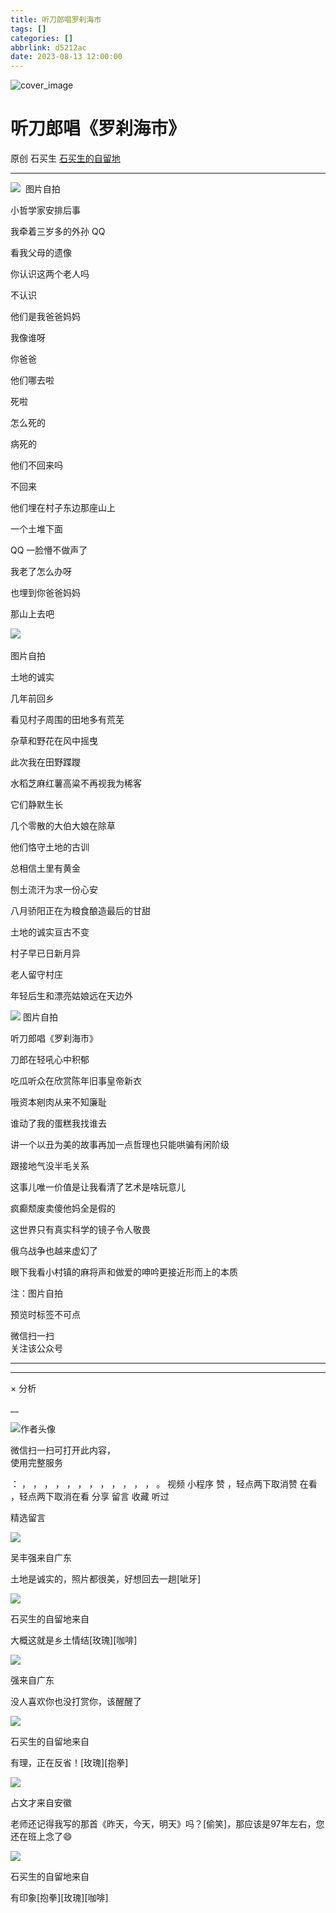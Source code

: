 ```yaml
---
title: 听刀郎唱罗刹海市
tags: []
categories: []
abbrlink: d5212ac
date: 2023-08-13 12:00:00
---
```


![cover_image](20230813听刀郎唱罗刹海市/img1.jpg)

#  听刀郎唱《罗刹海市》

原创  石买生  [ 石买生的自留地 ](javascript:void\(0\);)

__ _ _ _ _

![](20230813听刀郎唱罗刹海市/img2.jpg)
​  图片自拍  

小哲学家安排后事

  

  

我牵着三岁多的外孙  QQ

看我父母的遗像

你认识这两个老人吗

不认识

他们是我爸爸妈妈

我像谁呀

你爸爸

他们哪去啦

死啦

怎么死的

病死的

他们不回来吗

不回来

他们埋在村子东边那座山上

一个土堆下面

QQ  一脸懵不做声了

我老了怎么办呀

也埋到你爸爸妈妈

那山上去吧

  

![](20230813听刀郎唱罗刹海市/img3.jpg)
​

图片自拍

  

土地的诚实

  

  

几年前回乡

看见村子周围的田地多有荒芜

杂草和野花在风中摇曳

此次我在田野蹀躞

水稻芝麻红薯高粱不再视我为稀客

它们静默生长

几个零散的大伯大娘在除草

他们恪守土地的古训

总相信土里有黄金

刨土流汗为求一份心安

八月骄阳正在为粮食酿造最后的甘甜

土地的诚实亘古不变

村子早已日新月异

老人留守村庄

年轻后生和漂亮姑娘远在天边外

  

![](20230813听刀郎唱罗刹海市/img4.jpg)
图片自拍​

  

听刀郎唱《罗刹海市》

  

  

刀郎在轻吼心中积郁

吃瓜听众在欣赏陈年旧事皇帝新衣

哦资本剜肉从来不知廉耻

谁动了我的蛋糕我找谁去

讲一个以丑为美的故事再加一点哲理也只能哄骗有闲阶级

跟接地气没半毛关系

这事儿唯一价值是让我看清了艺术是啥玩意儿

疯癫颓废卖傻他妈全是假的

这世界只有真实科学的镜子令人敬畏

俄乌战争也越来虚幻了

眼下我看小村镇的麻将声和做爱的呻吟更接近形而上的本质

  

  

注：图片自拍

预览时标签不可点

微信扫一扫  
关注该公众号





****



****



×  分析

__

![作者头像](shared/img1.png)

微信扫一扫可打开此内容，  
使用完整服务

：  ，  ，  ，  ，  ，  ，  ，  ，  ，  ，  ，  ，  。  视频  小程序  赞  ，轻点两下取消赞  在看  ，轻点两下取消在看
分享  留言  收藏  听过

精选留言

![](shared/img16.jpg)

吴丰强来自广东

土地是诚实的，照片都很美，好想回去一趟[呲牙]

![](shared/img4.jpg)

石买生的自留地来自

大概这就是乡土情结[玫瑰][咖啡]

![](20230813听刀郎唱罗刹海市/img5.jpg)

强来自广东

没人喜欢你也没打赏你，该醒醒了

![](shared/img4.jpg)

石买生的自留地来自

有理，正在反省！[玫瑰][抱拳]

![](20230813听刀郎唱罗刹海市/img6.jpg)

占文才来自安徽

老师还记得我写的那首《昨天，今天，明天》吗？[偷笑]，那应该是97年左右，您还在班上念了😄

![](shared/img4.jpg)

石买生的自留地来自

有印象[抱拳][玫瑰][咖啡]

